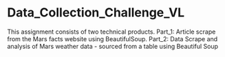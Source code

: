 # Data_Collection_Challenge_VL

This assignment consists of two technical products. 
Part_1: Article scrape from the Mars facts website using BeautifulSoup.
Part_2: Data Scrape and analysis of Mars weather data - sourced from a table using Beautiful Soup

